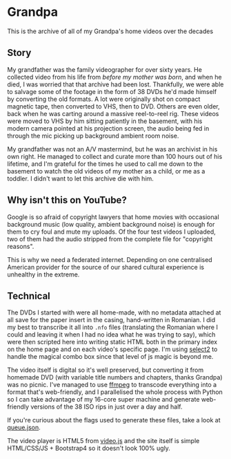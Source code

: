 # Grandpa

This is the archive of all of my Grandpa's home videos over the decades

## Story

My grandfather was the family videographer for over sixty years.  He collected
video from his life from *before my mother was born*, and when he died, I was
worried that that archive had been lost.  Thankfully, we were able to salvage
some of the footage in the form of 38 DVDs he'd made himself by converting the
old formats.  A lot were originally shot on compact magnetic tape, then
converted to VHS, then to DVD.  Others are even older, back when he was carting
around a massive reel-to-reel rig.  These videos were moved to VHS by him
sitting patiently in the basement, with his modern camera pointed at his
projection screen, the audio being fed in through the mic picking up background
ambient room noise.

My grandfather was not an A/V mastermind, but he was an archivist in his own
right.  He managed to collect and curate more than 100 hours out of his
lifetime, and I'm grateful for the times he used to call me down to the
basement to watch the old videos of my mother as a child, or me as a toddler.
I didn't want to let this archive die with him.


## Why isn't this on YouTube?

Google is so afraid of copyright lawyers that home movies with occasional
background music (low quality, ambient background noise) is enough for them to
cry foul and mute my uploads.  Of the four test videos I uploaded, two of them
had the audio stripped from the complete file for "copyright reasons".

This is why we need a federated internet.  Depending on one centralised
American provider for the source of our shared cultural experience is unhealthy
in the extreme.


## Technical

The DVDs I started with were all home-made, with no metadata attached at all
save for the paper insert in the casing, hand-written in Romanian.  I did
my best to transcribe it all into `.nfo` files (translating the Romanian where
I could and leaving it when I had no idea what he was trying to say), which
were then scripted here into writing static HTML both in the primary index on
the home page and on each video's specific page.  I'm using
[select2](http://select2.github.io/) to handle the magical combo box since that
level of js magic is beyond me.

The video itself is digital so it's well preserved, but converting it from
homemade DVD (with variable title numbers and chapters, thanks Grandpa) was
no picnic.  I've managed to use [ffmpeg](https://ffmpeg.org/) to transcode
everything into a format that's web-friendly, and I parallelised the whole
process with Python so I can take advantage of my 16-core super machine and
generate web-friendly versions of the 38 ISO rips in just over a day and half.

If you're curious about the flags used to generate these files, take a look at
[queue.json](https://github.com/danielquinn/grandpa/blob/master/scripts/queue.json).

The video player is HTML5 from [video.js](http://videojs.com/) and the site
itself is simple HTML/CSS/JS + Bootstrap4 so it doesn't look 100% ugly.
